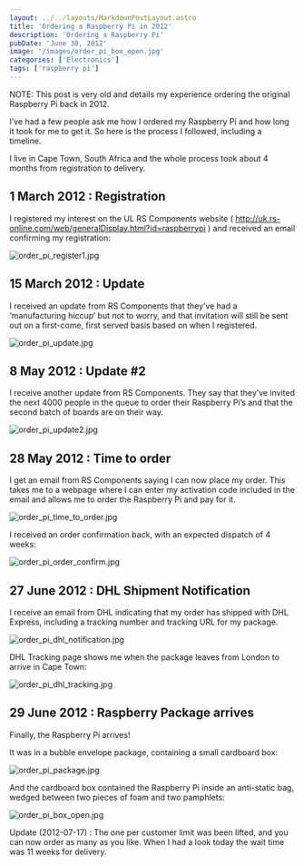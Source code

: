 ```yaml
---
layout: ../../layouts/MarkdownPostLayout.astro
title: 'Ordering a Raspberry Pi in 2012'
description: 'Ordering a Raspberry Pi'
pubDate: 'June 30, 2012'
image: '/images/order_pi_box_open.jpg'
categories: ['Electronics']
tags: ['raspberry pi']
---
```

NOTE: This post is very old and details my experience ordering the original Raspberry Pi back in 2012.

I’ve had a few people ask me how I ordered my Raspberry Pi and how long it took for me to get it. So here is the process I followed, including a timeline.

I live in Cape Town, South Africa and the whole process took about 4 months from registration to delivery.

## 1 March 2012 : Registration

I registered my interest on the UL RS Components website ( http://uk.rs-online.com/web/generalDisplay.html?id=raspberrypi ) and received an email confirming my registration:

![order_pi_register1.jpg](/images/order_pi_register1.jpg)

## 15 March 2012 : Update

I received an update from RS Components that they’ve had a ‘manufacturing hiccup’ but not to worry, and that invitation will still be sent out on a first-come, first served basis based on when I registered.

![order_pi_update.jpg](/images/order_pi_update.jpg)

## 8 May 2012 : Update #2

I receive another update from RS Components. They say that they’ve invited the next 4000 people in the queue to order their Raspberry Pi’s and that the second batch of boards are on their way.

![order_pi_update2.jpg](/images/order_pi_update2.jpg)

## 28 May 2012 : Time to order

I get an email from RS Components saying I can now place my order. This takes me to a webpage where I can enter my activation code included in the email and allows me to order the Raspberry Pi and pay for it.

![order_pi_time_to_order.jpg](/images/order_pi_time_to_order.jpg)

I received an order confirmation back, with an expected dispatch of 4 weeks:

![order_pi_order_confirm.jpg](/images/order_pi_order_confirm.jpg)

## 27 June 2012 : DHL Shipment Notification

I receive an email from DHL indicating that my order has shipped with DHL Express, including a tracking number and tracking URL for my package.

![order_pi_dhl_notification.jpg](/images/order_pi_dhl_notification.jpg)

DHL Tracking page shows me when the package leaves from London to arrive in Cape Town:

![order_pi_dhl_tracking.jpg](/images/order_pi_dhl_tracking.jpg)

## 29 June 2012 : Raspberry Package arrives

Finally, the Raspberry Pi arrives!

It was in a bubble envelope package, containing a small cardboard box:

![order_pi_package.jpg](/images/order_pi_package.jpg)

And the cardboard box contained the Raspberry Pi inside an anti-static bag, wedged between two pieces of foam and two pamphlets:

![order_pi_box_open.jpg](/images/order_pi_box_open.jpg)

Update (2012-07-17) : The one per customer limit was been lifted, and you can now order as many as you like. When I had a look today the wait time was 11 weeks for delivery.
